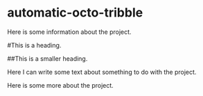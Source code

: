 # automatic-octo-tribble

Here is some information about the project.

#This is a heading.

##This is a smaller heading.

Here I can write some text about something to do with the project.

Here is some more about the project.

